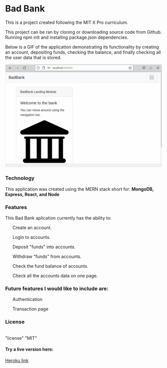 <h1>Bad Bank</h1>

This is a project created following the MIT X Pro curriculum.

This project can be ran by cloning or downloading source code from Github. Running npm init and installing package.json dependencies.

Below is a GIF of the application demonstrating its functionality by creating an account, depositing funds, checking the balance, and finally checking all the user data that is stored.

![](public/badBank.gif)

<h3>Technology </h3>

This application was created using the MERN stack short for:
<b>MongoDB, Express, React, and Node</b>


<h3>Features</h3>

This Bad Bank aplication currently has the ability to:
<ul>
Create an account.
</ul>
<ul>
Login to accounts.
</ul>
<ul>
Deposit "funds" into accounts.
</ul>
<ul>
Withdraw "funds" from accounts.
</ul>
<ul>
Check the fund balance of accounts.
</ul>
<ul>
Check all the accounts data on one page.
</ul>

<h3>Future features I would like to  include are:</h3>
<ul>
Authentication
</ul>
<ul>
Transaction page
</ul>
<h3>License</h3>
<br>
"license" "MIT"
<br>
<h4>Try a live version here:</h4>
<a href="https://badbanktest1.herokuapp.com/#/">Heroku link</a>
